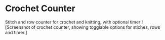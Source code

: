 # Crochet Counter
Stitch and row counter for crochet and knitting, with optional timer
![Screenshot of crochet counter, showing togglable options for stiches, rows and timer.]
